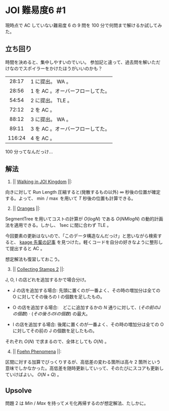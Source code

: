 # JOI 難易度6 #1
現時点で AC していない難易度 6 の 9 問を 100 分で何問まで解けるか試してみた。

## 立ち回り
時間を決めると、集中しやすいのでいい。
参加記と違って、過去問を解いただけなのでスポイラーをかけたほうがいいのかも？

|   |   |
|:-:|:-|
|  28:17   |  1 に提出。 WA 。  |
|  28:56   |  1 を AC 。オーバーフローしてた。  |
|  54:54   |  2 に提出。 TLE 。  |
|  72:12   |  2 を AC 。  |
|  88:12   |  3 に提出。 WA 。  |
|  89:11   |  3 を AC 。オーバーフローしてた。  |
|  116:24  |  4 を AC 。  |

100 分ってなんだっけ...

## 解法
1. || [Walking in JOI Kingdom](https://atcoder.jp/contests/joi2016yo/tasks/joi2016yo_d) ||:

向きに対して Run Length 圧縮すると(発散するもの以外) $\infty$ 秒後の位置が確定する。よって、 $\min$ / $\max$ を用いて $T$ 秒後の位置も計算できる。

2. || [Oranges](https://atcoder.jp/contests/joi2016ho/tasks/joi2016ho_a) ||:

SegmentTree を用いてコストの計算が $O(logN)$ である $O(NMlogN)$ の動的計画法を適用できる。しかし、 1sec に間に合わず TLE 。

今回要素の更新はないので、「このデータ構造なんだっけ」と思いながら検索すると、 [kaage 先輩の記事](https://qiita.com/ageprocpp/items/e698e11185762a50e412) を見つけた。軽くコードを自分の好きなように整形して提出すると AC 。

想定解法も復習しておこう。

3. || [Collecting Stamps 2](https://atcoder.jp/contests/joi2016ho/tasks/joi2016ho_b) ||:

J, O, I の店どれを追加するかで場合分け。

- J の店を追加する場合: 先頭に置くのが一番よく、その時の増加分は全ての O に対してその後ろの I の個数を足したもの。

- O の店を追加する場合:　どこに追加するかの $N$ 通りに対して、$(その前の J の個数)$ $\cdot$ $(その後ろの I の個数)$ の最大。

- I の店を追加する場合: 後尾に置くのが一番よく、その時の増加分は全ての O に対してその前の J の個数を足したもの。

それぞれ $O(N)$ で求まるので、全体としても $O(N)$ 。

4. || [Foehn Phenomena](https://atcoder.jp/contests/joi2017ho/tasks/joi2017ho_a) ||:

区間に対する加算でびっくりするが、高低差の変わる箇所は高々 $2$ 箇所という意味でしかなかった。高低差を随時更新していって、そのたびにスコアも更新していけばよい。 $O(N+Q)$ 。

## Upsolve

問題 2 は $Min$ / $Max$ を持ってメモ化再帰するのが想定解法、たしかに。